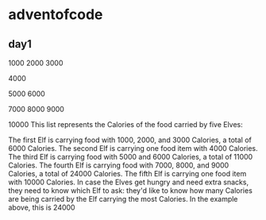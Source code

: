 # adventofcode

## day1
  1000
  2000
  3000

  4000

  5000
  6000

  7000
  8000
  9000

  10000
  This list represents the Calories of the food carried by five Elves:

  The first Elf is carrying food with 1000, 2000, and 3000 Calories, a total of 6000 Calories.
  The second Elf is carrying one food item with 4000 Calories.
  The third Elf is carrying food with 5000 and 6000 Calories, a total of 11000 Calories.
  The fourth Elf is carrying food with 7000, 8000, and 9000 Calories, a total of 24000 Calories.
  The fifth Elf is carrying one food item with 10000 Calories.
  In case the Elves get hungry and need extra snacks, they need to know which Elf to ask: they'd like to know how many Calories are being carried by the Elf carrying the most Calories. In the example above, this is 24000
